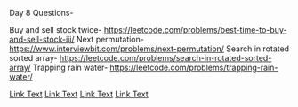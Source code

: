 Day 8 Questions- 
 
Buy and sell stock twice- 
https://leetcode.com/problems/best-time-to-buy-and-sell-stock-iii/ 
Next permutation- 
https://www.interviewbit.com/problems/next-permutation/ 
Search in rotated sorted array- 
https://leetcode.com/problems/search-in-rotated-sorted-array/ 
Trapping rain water- 
https://leetcode.com/problems/trapping-rain-water/ 
 

[Link Text](https://leetcode.com/problems/best-time-to-buy-and-sell-stock-iii/)
[Link Text](https://www.interviewbit.com/problems/next-permutation/)
[Link Text](https://leetcode.com/problems/search-in-rotated-sorted-array/)
[Link Text](https://leetcode.com/problems/trapping-rain-water/)